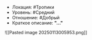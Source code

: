- Локация: #Тропики
- Уровень: #Средний  
- Отношение: #Добрый 
- Краткое описание: **"..."**

![[Pasted image 20250113005953.png]]